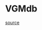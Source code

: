 # VGMdb

[source]


[source]: https://drive.google.com/drive/folders/1IW83MmH-RJ81yog6sbOUOTHimobE4FuK?usp=sharing
